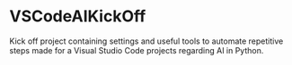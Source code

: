 # VSCodeAIKickOff
Kick off project containing settings and useful tools to automate repetitive steps made for a Visual Studio Code projects regarding AI in Python.
